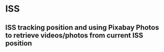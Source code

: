 # ISS
## ISS tracking position and using Pixabay Photos to retrieve videos/photos from current ISS position
